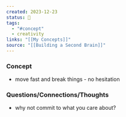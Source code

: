 ```yaml
---
created: 2023-12-23
status: 🔴
tags:
  - "#concept"
  - creativity
links: "[[My Concepts]]"
source: "[[Building a Second Brain]]"
---
```

### Concept
- move fast and break things - no hesitation
### Questions/Connections/Thoughts
- why not commit to what you care about?